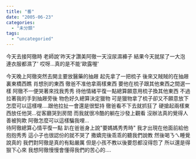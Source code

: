 ```yaml
---
title: "番"
date: "2005-06-23"
categories: 
  - "未分類"
tags: 
  - "uncategoried"
---
```


今天去接阿徹時 老師說'昨天才讚美阿徹一天沒尿濕褲子 結果今天就尿了一大泡 連衣服都濕了' 哎呀...真的是不能'歐露喔'

今天晚上阿徹突然去開主要放醫藥的抽屜 起先拿了一把梳子 後來又賊賊的在抽屜裏東橋西瞧 肖想別的東西 徹爸不准他拿兩樣東西 要他在梳子跟其他東西之間選一樣 阿徹不一便哭著來找我秀秀 待他情緒平復一點總算願意用梳子換其他東西 不過拉著我的手到抽屜旁後 物色好久總算決定獵物 可是獵物拿了梳子卻又不願意放下 怎麼可以這樣哩....跟他拉扯一會還是很堅持 徹爸看不下去就抓狂了 硬搶起兩樣東西放任他哭...從客廳哭到房間 而我就很冷酷的躺在沙發上觀看 沒辦法真的覺得人善被狗欺 阿徹怎麼可以這樣騙我哩...  
待阿徹總算心情平復一點 趴在爸爸身上說"要媽媽秀秀時" 我才出現在他面前給他抱抱秀秀 這小子也很認份的就不哭了 撒嬌完後乖乖的聽我們說教 然後喝ㄋㄟ睡覺  
說真的 我們對阿徹是真的有點嚴厲 但是小孩不教以後要怨都沒得怨了 所以還是得狠下心來 我想阿徹慢慢會懂得我們的苦心的....
